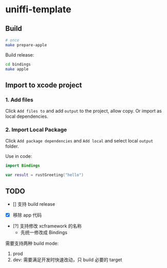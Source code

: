 # uniffi-template

## Build

```bash
# once
make prepare-apple
```

Build release:
```bash
cd bindings
make apple
```

## Import to xcode project

### 1. Add files

Click `Add files to` and add `output` to the project, allow copy.
Or import as local dependencies.

### 2. Import Local Package

Click `Add package dependencies` and `Add local` and select local `output` folder.

Use in code:

```swift
import Bindings

var result = rustGreeting("hello")
```

## TODO

- [] 支持 build release
- [x] 移除 app 代码
- [?] 支持修改 xcframework 的名称
  - 先统一修改成 Bindings

需要支持两种 build mode:
1. prod
2. dev: 需要满足开发时快速改动，只 build 必要的 target
